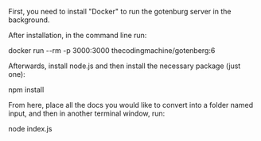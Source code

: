 First, you need to install "Docker" to run the gotenburg server in the background.

After installation, in the command line run:

docker run --rm -p 3000:3000 thecodingmachine/gotenberg:6

Afterwards, install node.js and then install the necessary package (just one):

npm install

From here, place all the docs you would like to convert into a folder named input, and then in another terminal window, run:

node index.js